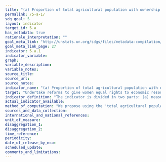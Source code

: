 ```yaml
---
title: "(a) Proportion of total agricultural population with ownership or secure rights over agricultural land, by sex; and (b) share of women among owners or rightsbearers of agricultural land, type of tenure"
permalink: /5-a-1/
sdg_goal: 5
layout: indicator
target_id: 5.a
has_metadata: true
rationale_interpretation: ""
goal_meta_link: "http://unstats.un.org/sdgs/files/metadata-compilation/Metadata-Goal-5.pdf"
goal_meta_link_page: 27
indicator: 5.a.1
indicator_variable: 
graph: 
variable_description: 
variable_notes: 
source_title: 
source_url: 
source_notes: 
indicator_name: "(a) Proportion of total agricultural population with ownership or secure rights over agricultural land, by sex; and (b) share of women among owners or rightsbearers of agricultural land, type of tenure"
target: "Undertake reforms to give women equal rights to economic resources, as well as access to ownership and control over land and other forms of property, financial services, inheritance and natural resources, in accordance with national laws."
indicator_definition: "The indicator is divided in two parts: (a) measures the incidence of people with ownership or secure rights over agricultural land among the total agricultural population; while (b) focusses on the gender parity measuring the extent to which women are disadvantaged in ownership or rights over agricultural land. Part (a) and part (b) cannot be seen as two different indicators, they rather provide two complementary information. Plus, they can be computed using (almost) the same data, the main difference between the 2 parts being only the denominator. \n Definition of agricultural land: \nSince Target 1.4 explicitly refers to equal rights on economic resources, the proposed indicator focuses on land that can be used as a productive resource for livelihood development, thus the focus on agricultural land. \nThe focus on land as productive resource (or for livelihood development) helps deriving indication on empowerment and advancement towards poverty reduction, compared to lands used for other purposes that are not economically and livelihood-related. This is particularly true in developing countries where poverty reduction strategies are necessarily linked to agricultural development. \nThe term 'agricultural land' is used to indicate land used for farming, livestock and forestry activities. This emphasizes the importance to monitor ownership/secure rights on land of farm-based livelihood people as well as people whose main source of livelihood is livestock and forestry. \nSimilarly the term 'agricultural population' has to be intended in a broad sense ' i.e. including people living out of farming, livestock and forestry, with land rights or without (landless). \nDefinition of ownership and rights over land: \nThe landowner is the legal owner of the land. Definitions of ownership may vary across countries and surveys. For instance, documented ownership means that ownership is verified through title or deed, while reported ownership relies on individuals' own judgment. Reported ownership may be more appropriate in countries where a formal registration system is not in place. \nAdditionally, in some countries, particularly where land private ownership is not applicable, it is more appropriate to investigate rights over land using proxies able to capture individuals' capability to control and take decisions over the land. This may include settings where customary rights prevail as opposed to individual ownership. Proxies of such \"bundle of rights\" may include the right to sell, to bequeath or the right to decide how to use the land. \nSince the definition of ownership and land rights has to take into account what is more relevant in the country, the indicator will need to be complemented with metadata that specify what definition(s) of ownership or rights over land is/are employed. \nTenure Type \nFinally and most importantly, this indicator has to be disaggregated by type of tenure. Therefore, the data collection methodology should always include a question on land tenure. Land tenure refers to the arrangements or rights under which people have access to land, and it is one of the key elements to tenure security.5 There are different formal and informal tenure systems around the world and the distinction between legal and non-legal tenure is often blurred. When available, the indicator shall also be disaggregated by documented tenure rights. \nThe FAO World Census of Agriculture encourages countries to use country-specific types of tenure whilst ensuring the possibility to classify ex-post under the following broad categories: 1) legal ownership or legal owner-like possession; 2) Non-legal ownership or non-legal owner-like possession; 3) Rented land from someone else; 4) Various other types of land tenure. \nBroadly speaking, legal ownership or legal owner-like possession describes land rights that provide statutory security of tenure. This may be done through a formal land title system, but may also include certain forms of customary land tenure arrangements where land rights are registered or certified in some way. The following types of tenure arrangements may be included under this heading: \n\tOwnership is certified through a title, which gives the individual the right to determine the nature and extent of the use of the land. \n\tLand is held under conditions that enable it to be operated as if legally owned. E.g., the land is operated under hereditary tenure, perpetual lease, or long-term lease, with nominal or no rent. \n\tThe land is held under a tribal, communal, or traditional form of tenure, which is legally recognized by the state. Such arrangements usually involve land being held on a tribal, village, kindred or clan basis, with land ownership being communal in character but with certain individual rights being held by virtue of membership in the social unit. Such arrangements can be formalized through the establishment of legal procedures to identify the community's land and to manage the land rights of community members."
actual_indicator_available: 
method_of_computation: "We propose using the 'total agricultural population' as denominator of part (a), instead of the total population, because ownership or right-security over agricultural land is obviously relevant only for the people whose livelihood rely on agriculture. \nPart (a) \n( People with ownership or secure rights over agricultural land / Total agricultural population ) * 100 \nPart (b) \n( Women with ownership or rights over agricultural land / Total owners or rights bearers over agricultural land ) * 100"
sources_and_data_collection: 
international_and_national_references: 
unit_of_measure: 
disaggregation_1: 
disaggregation_2: 
time_reference: 
periodicity: 
date_of_release_by_nso: 
scheduled_update: 
comments_and_limitations: 
---
```


